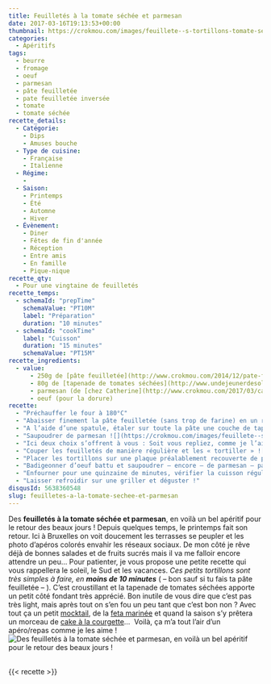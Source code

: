 ```yaml
---
title: Feuilletés à la tomate séchée et parmesan
date: 2017-03-16T19:13:53+00:00
thumbnail: https://crokmou.com/images/feuillete--s-tortillons-tomate-se--che--e-parmesan-recette-crokmou-blog-cuisine-voyage-1-9.jpg
categories:
  - Apéritifs
tags:
  - beurre
  - fromage
  - oeuf
  - parmesan
  - pâte feuilletée
  - pate feuilletée inversée
  - tomate
  - tomate séchée
recette_details:
  - Catégorie:
    - Dips
    - Amuses bouche
  - Type de cuisine:
    - Française
    - Italienne  
  - Régime:
    -
  - Saison:
    - Printemps
    - Été
    - Automne
    - Hiver
  - Évènement:
    - Diner
    - Fêtes de fin d'année
    - Réception
    - Entre amis
    - En famille
    - Pique-nique
recette_qty:
  - Pour une vingtaine de feuilletés
recette_temps:
  - schemaId: "prepTime"
    schemaValue: "PT10M"
    label: "Préparation"
    duration: "10 minutes"
  - schemaId: "cookTime"
    label: "Cuisson"
    duration: "15 minutes"
    schemaValue: "PT15M"
recette_ingredients:
  - value:
      - 250g de [pâte feuilletée](http://www.crokmou.com/2014/12/pate-feuilletee-inversee-de-pierre-herme)
      - 80g de [tapenade de tomates séchées](http://www.undejeunerdesoleil.com/2016/04/pesto-rouge-tomates-sechees.html?m=1)
      - parmesan (de [chez Catherine](http://www.crokmou.com/2017/03/catherine-fromagerie-a-bruxelles) pour moi)
      - oeuf (pour la dorure)
recette:
  - "Préchauffer le four à 180°C"
  - "Abaisser finement la pâte feuilletée (sans trop de farine) en un rectangle ![](https://crokmou.com/images/feuillete--s-tortillons-tomate-se--che--e-parmesan-recette-crokmou-blog-cuisine-voyage-1_zudccn.jpg)"
  - "A l’aide d’une spatule, étaler sur toute la pâte une couche de tapenade à la tomate séchée ![](http://www.crokmou.com/wp-content/uploads/2017/03/feuillete--s-tortillons-tomate-se--che--e-parmesan-recette-crokmou-blog-cuisine-voyage-1-1.jpg)"
  - "Saupoudrer de parmesan ![](https://crokmou.com/images/feuillete--s-tortillons-tomate-se--che--e-parmesan-recette-crokmou-blog-cuisine-voyage-1-2_qnrwlu.jpg)"
  - "Ici deux choix s’offrent à vous : Soit vous repliez, comme je l’ai fait, soit vous laissez telle quelle et vous aurez de plus grands tortillons ![](https://crokmou.com/images/feuillete--s-tortillons-tomate-se--che--e-parmesan-recette-crokmou-blog-cuisine-voyage-1-3_eouzkw.jpg)"
  - "Couper les feuilletés de manière régulière et les « tortiller » ![](https://crokmou.com/images/feuillete--s-tortillons-tomate-se--che--e-parmesan-recette-crokmou-blog-cuisine-voyage-1-4_b26flc.jpg)"
  - "Placer les tortillons sur une plaque préalablement recouverte de papier sulfurisé ![](https://crokmou.com/images/feuillete--s-tortillons-tomate-se--che--e-parmesan-recette-crokmou-blog-cuisine-voyage-1-6_oflxim.jpg)"
  - "Badigeonner d’oeuf battu et saupoudrer – encore – de parmesan – parce qu’il n’y en a jamais trop –"
  - "Enfourner pour une quinzaine de minutes, vérifier la cuisson régulièrement"
  - "Laisser refroidir sur une griller et déguster !"
disqusId: 5638360548
slug: feuilletes-a-la-tomate-sechee-et-parmesan
---
```


Des **feuilletés à la tomate séchée et parmesan**, en voilà un bel apéritif pour le retour des beaux jours ! Depuis quelques temps, le printemps fait son retour. Ici à Bruxelles on voit doucement les terrasses se peupler et les photo d’apéros colorés envahir les réseaux sociaux. De mon côté je rêve déjà de bonnes salades et de fruits sucrés mais il va me falloir encore attendre un peu… Pour patienter, je vous propose une petite recette qui vous rappellera le soleil, le Sud et les vacances. _Ces petits tortillons sont très simples à faire, en **moins de 10 minutes**_ ( – bon sauf si tu fais ta pâte feuilletée – ). C’est croustillant et la tapenade de tomates séchées apporte un petit côté fondant très apprécié. Bon inutile de vous dire que c’est pas très light, mais après tout on s’en fou un peu tant que c’est bon non ? Avec tout ça un petit [mocktail](http://www.crokmou.com/2014/06/mocktail-cocktail-sans-alcool), de la [feta marinée](http://www.crokmou.com/2014/06/feta-marinee) et quand la saison s’y prêtera un morceau de [cake à la courgette](http://www.crokmou.com/2015/04/cake-courgette-chevre-et-tomates-sechees)…  Voilà, ça m’a tout l’air d’un apéro/repas comme je les aime !   ![Des feuilletés à la tomate séchée et parmesan, en voilà un bel apéritif pour le retour des beaux jours !](https://crokmou.com/images/feuillete--s-tortillons-tomate-se--che--e-parmesan-recette-crokmou-blog-cuisine-voyage-1-8_rhhcg5.jpg "Des feuilletés à la tomate séchée et parmesan, en voilà un bel apéritif pour le retour des beaux jours !")  

{{< recette >}}
